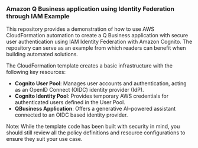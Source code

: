 ### Amazon Q Business application using Identity Federation through IAM Example

This repository provides a demonstration of how to use AWS CloudFormation automation to create a Q Business application with secure user authentication using IAM Identity Federation with Amazon Cognito. The repository can serve as an example from which readers can benefit when building automated solutions.

The CloudFormation template creates a basic infrastructure with the following key resources: 
 - **Cognito User Pool**: Manages user accounts and authentication, acting as an OpenID Connect (OIDC) identity provider (IdP).
 - **Cognito Identity Pool**: Provides temporary AWS credentials for authenticated users defined in the User Pool.
 - **QBusiness Application**: Offers a generative AI–powered assistant connected to an OIDC based identity provider.

Note: While the template code has been built with security in mind, you should still review all the policy definitions and resource configurations to ensure they suit your use case.
